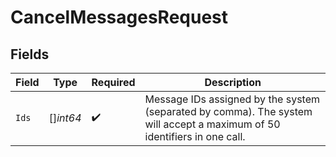 # CancelMessagesRequest


## Fields

| Field                                                                                                                    | Type                                                                                                                     | Required                                                                                                                 | Description                                                                                                              |
| ------------------------------------------------------------------------------------------------------------------------ | ------------------------------------------------------------------------------------------------------------------------ | ------------------------------------------------------------------------------------------------------------------------ | ------------------------------------------------------------------------------------------------------------------------ |
| `Ids`                                                                                                                    | []*int64*                                                                                                                | :heavy_check_mark:                                                                                                       | Message IDs assigned by the system (separated by comma). The system will accept a maximum of 50 identifiers in one call. |